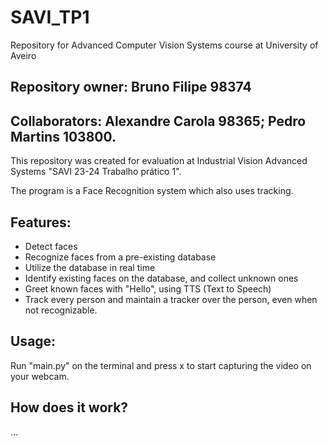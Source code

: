 # SAVI_TP1
Repository for Advanced Computer Vision Systems course at University of Aveiro

## Repository owner: Bruno Filipe 98374 
## Collaborators: Alexandre Carola 98365; Pedro Martins 103800.

This repository was created for evaluation at Industrial Vision Advanced Systems "SAVI 23-24 Trabalho prático 1".

The program is a Face Recognition system which also uses tracking.

## **Features:**
- Detect faces
- Recognize faces from a pre-existing database
- Utilize the database in real time
- Identify existing faces on the database, and collect unknown ones
- Greet known faces with "Hello", using TTS (Text to Speech)
- Track every person and maintain a tracker over the person, even when not recognizable.


## **Usage:**

Run "main.py" on the terminal and press x to start capturing the video on your webcam.

## How does it work?
...
